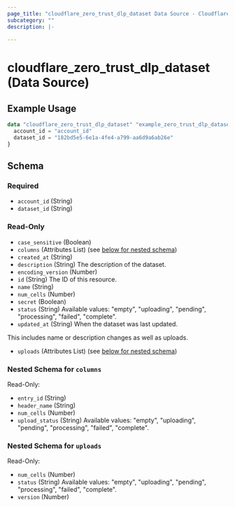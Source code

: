 ```yaml
---
page_title: "cloudflare_zero_trust_dlp_dataset Data Source - Cloudflare"
subcategory: ""
description: |-
  
---
```


# cloudflare_zero_trust_dlp_dataset (Data Source)



## Example Usage

```terraform
data "cloudflare_zero_trust_dlp_dataset" "example_zero_trust_dlp_dataset" {
  account_id = "account_id"
  dataset_id = "182bd5e5-6e1a-4fe4-a799-aa6d9a6ab26e"
}
```

<!-- schema generated by tfplugindocs -->
## Schema

### Required

- `account_id` (String)
- `dataset_id` (String)

### Read-Only

- `case_sensitive` (Boolean)
- `columns` (Attributes List) (see [below for nested schema](#nestedatt--columns))
- `created_at` (String)
- `description` (String) The description of the dataset.
- `encoding_version` (Number)
- `id` (String) The ID of this resource.
- `name` (String)
- `num_cells` (Number)
- `secret` (Boolean)
- `status` (String) Available values: "empty", "uploading", "pending", "processing", "failed", "complete".
- `updated_at` (String) When the dataset was last updated.

This includes name or description changes as well as uploads.
- `uploads` (Attributes List) (see [below for nested schema](#nestedatt--uploads))

<a id="nestedatt--columns"></a>
### Nested Schema for `columns`

Read-Only:

- `entry_id` (String)
- `header_name` (String)
- `num_cells` (Number)
- `upload_status` (String) Available values: "empty", "uploading", "pending", "processing", "failed", "complete".


<a id="nestedatt--uploads"></a>
### Nested Schema for `uploads`

Read-Only:

- `num_cells` (Number)
- `status` (String) Available values: "empty", "uploading", "pending", "processing", "failed", "complete".
- `version` (Number)


